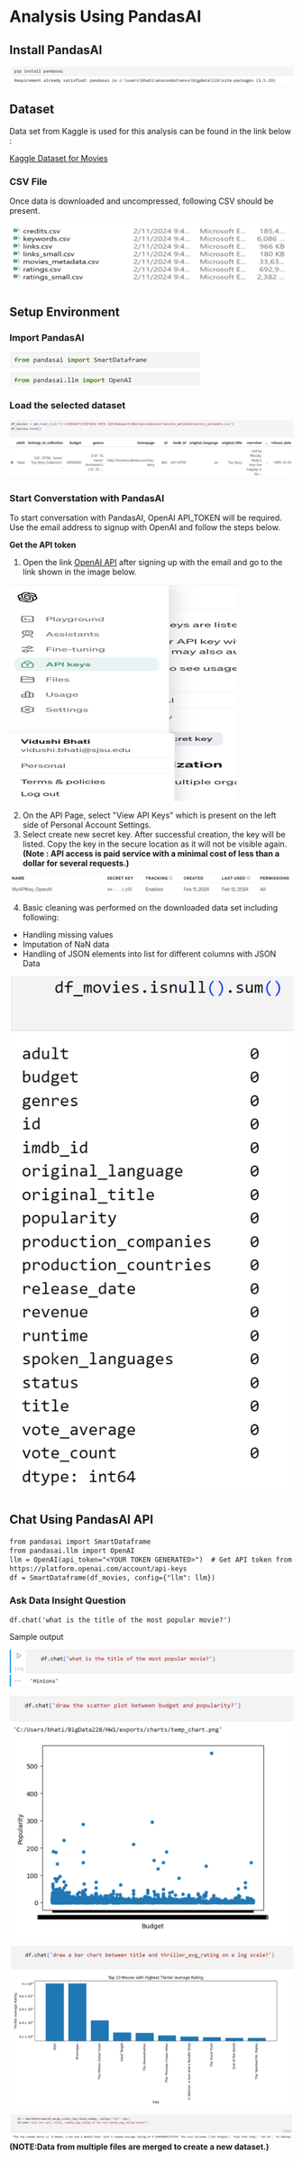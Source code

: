 # Analysis Using PandasAI 

## Install PandasAI
![img.png](img.png)

## Dataset 
Data set from Kaggle is used for this analysis can be found in the link below :

[Kaggle Dataset for Movies ](https://www.kaggle.com/datasets/rounakbanik/the-movies-dataset)

### CSV File 
Once data is downloaded and uncompressed, following CSV should be present.

![img_1.png](img_1.png)

## Setup Environment

### Import PandasAI 

![img_2.png](img_2.png)

### Load the selected dataset 

![img_3.png](img_3.png)

### Start Converstation with PandasAI

To start conversation with PandasAI, OpenAI API_TOKEN will be required. Use the email address to signup with OpenAI and follow the steps below.

**Get the API token** 

1. Open the link [OpenAI API](https://openai.com/api/) after signing up with the email and go to the link shown in the image below.

![img_4.png](img_4.png)

2. On the API Page, select "View API Keys" which is present on the left side of Personal Account Settings.
3. Select create new secret key. After successful creation, the key will be listed. Copy the key in the secure location as it will not be visible again. **(Note : API access is paid service with a minimal cost of less than a dollar for several requests.)**

![img_5.png](img_5.png)

4. Basic cleaning was performed on the downloaded data set including following:
- Handling missing values 
- Imputation of NaN data
- Handling of JSON elements into list for different columns with JSON Data

![img_6.png](img_6.png)

## Chat Using PandasAI API
```
from pandasai import SmartDataframe
from pandasai.llm import OpenAI
llm = OpenAI(api_token="<YOUR TOKEN GENERATED>")  # Get API token from https://platform.openai.com/account/api-keys
df = SmartDataframe(df_movies, config={"llm": llm})
```

### Ask Data Insight Question

```
df.chat('what is the title of the most popular movie?')
```

Sample output

![img_7.png](img_7.png)


![img_8.png](img_8.png)

![img_9.png](img_9.png)
![img_10.png](img_10.png)

![img_11.png](img_11.png)
**(NOTE:Data from multiple files are merged to create a new dataset.)**

